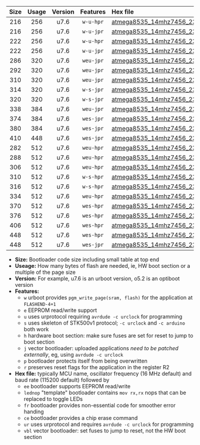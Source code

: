 |Size|Usage|Version|Features|Hex file|
|:-:|:-:|:-:|:-:|:--|
|216|256|u7.6|`w-u-hpr`|[atmega8535_14mhz7456_230400bps_ur.hex](https://raw.githubusercontent.com/stefanrueger/urboot/main/atmega8535_14mhz7456_230400bps_ur.hex)|
|216|256|u7.6|`w-u-jpr`|[atmega8535_14mhz7456_230400bps_ur_vbl.hex](https://raw.githubusercontent.com/stefanrueger/urboot/main/atmega8535_14mhz7456_230400bps_ur_vbl.hex)|
|222|256|u7.6|`w-u-hpr`|[atmega8535_14mhz7456_230400bps_lednop_ur.hex](https://raw.githubusercontent.com/stefanrueger/urboot/main/atmega8535_14mhz7456_230400bps_lednop_ur.hex)|
|222|256|u7.6|`w-u-jpr`|[atmega8535_14mhz7456_230400bps_lednop_ur_vbl.hex](https://raw.githubusercontent.com/stefanrueger/urboot/main/atmega8535_14mhz7456_230400bps_lednop_ur_vbl.hex)|
|286|320|u7.6|`weu-jpr`|[atmega8535_14mhz7456_230400bps_ee_ur_vbl.hex](https://raw.githubusercontent.com/stefanrueger/urboot/main/atmega8535_14mhz7456_230400bps_ee_ur_vbl.hex)|
|292|320|u7.6|`weu-jpr`|[atmega8535_14mhz7456_230400bps_ee_lednop_ur_vbl.hex](https://raw.githubusercontent.com/stefanrueger/urboot/main/atmega8535_14mhz7456_230400bps_ee_lednop_ur_vbl.hex)|
|310|320|u7.6|`weu-jpr`|[atmega8535_14mhz7456_230400bps_ee_lednop_fr_ur_vbl.hex](https://raw.githubusercontent.com/stefanrueger/urboot/main/atmega8535_14mhz7456_230400bps_ee_lednop_fr_ur_vbl.hex)|
|314|320|u7.6|`w-s-jpr`|[atmega8535_14mhz7456_230400bps_vbl.hex](https://raw.githubusercontent.com/stefanrueger/urboot/main/atmega8535_14mhz7456_230400bps_vbl.hex)|
|320|320|u7.6|`w-s-jpr`|[atmega8535_14mhz7456_230400bps_lednop_vbl.hex](https://raw.githubusercontent.com/stefanrueger/urboot/main/atmega8535_14mhz7456_230400bps_lednop_vbl.hex)|
|338|384|u7.6|`weu-jpr`|[atmega8535_14mhz7456_230400bps_ee_lednop_fr_ce_ur_vbl.hex](https://raw.githubusercontent.com/stefanrueger/urboot/main/atmega8535_14mhz7456_230400bps_ee_lednop_fr_ce_ur_vbl.hex)|
|374|384|u7.6|`wes-jpr`|[atmega8535_14mhz7456_230400bps_ee_vbl.hex](https://raw.githubusercontent.com/stefanrueger/urboot/main/atmega8535_14mhz7456_230400bps_ee_vbl.hex)|
|380|384|u7.6|`wes-jpr`|[atmega8535_14mhz7456_230400bps_ee_lednop_vbl.hex](https://raw.githubusercontent.com/stefanrueger/urboot/main/atmega8535_14mhz7456_230400bps_ee_lednop_vbl.hex)|
|410|448|u7.6|`wes-jpr`|[atmega8535_14mhz7456_230400bps_ee_lednop_fr_vbl.hex](https://raw.githubusercontent.com/stefanrueger/urboot/main/atmega8535_14mhz7456_230400bps_ee_lednop_fr_vbl.hex)|
|282|512|u7.6|`weu-hpr`|[atmega8535_14mhz7456_230400bps_ee_ur.hex](https://raw.githubusercontent.com/stefanrueger/urboot/main/atmega8535_14mhz7456_230400bps_ee_ur.hex)|
|288|512|u7.6|`weu-hpr`|[atmega8535_14mhz7456_230400bps_ee_lednop_ur.hex](https://raw.githubusercontent.com/stefanrueger/urboot/main/atmega8535_14mhz7456_230400bps_ee_lednop_ur.hex)|
|306|512|u7.6|`weu-hpr`|[atmega8535_14mhz7456_230400bps_ee_lednop_fr_ur.hex](https://raw.githubusercontent.com/stefanrueger/urboot/main/atmega8535_14mhz7456_230400bps_ee_lednop_fr_ur.hex)|
|310|512|u7.6|`w-s-hpr`|[atmega8535_14mhz7456_230400bps.hex](https://raw.githubusercontent.com/stefanrueger/urboot/main/atmega8535_14mhz7456_230400bps.hex)|
|316|512|u7.6|`w-s-hpr`|[atmega8535_14mhz7456_230400bps_lednop.hex](https://raw.githubusercontent.com/stefanrueger/urboot/main/atmega8535_14mhz7456_230400bps_lednop.hex)|
|334|512|u7.6|`weu-hpr`|[atmega8535_14mhz7456_230400bps_ee_lednop_fr_ce_ur.hex](https://raw.githubusercontent.com/stefanrueger/urboot/main/atmega8535_14mhz7456_230400bps_ee_lednop_fr_ce_ur.hex)|
|370|512|u7.6|`wes-hpr`|[atmega8535_14mhz7456_230400bps_ee.hex](https://raw.githubusercontent.com/stefanrueger/urboot/main/atmega8535_14mhz7456_230400bps_ee.hex)|
|376|512|u7.6|`wes-hpr`|[atmega8535_14mhz7456_230400bps_ee_lednop.hex](https://raw.githubusercontent.com/stefanrueger/urboot/main/atmega8535_14mhz7456_230400bps_ee_lednop.hex)|
|406|512|u7.6|`wes-hpr`|[atmega8535_14mhz7456_230400bps_ee_lednop_fr.hex](https://raw.githubusercontent.com/stefanrueger/urboot/main/atmega8535_14mhz7456_230400bps_ee_lednop_fr.hex)|
|448|512|u7.6|`wes-hpr`|[atmega8535_14mhz7456_230400bps_ee_lednop_fr_ce.hex](https://raw.githubusercontent.com/stefanrueger/urboot/main/atmega8535_14mhz7456_230400bps_ee_lednop_fr_ce.hex)|
|448|512|u7.6|`wes-jpr`|[atmega8535_14mhz7456_230400bps_ee_lednop_fr_ce_vbl.hex](https://raw.githubusercontent.com/stefanrueger/urboot/main/atmega8535_14mhz7456_230400bps_ee_lednop_fr_ce_vbl.hex)|

- **Size:** Bootloader code size including small table at top end
- **Useage:** How many bytes of flash are needed, ie, HW boot section or a multiple of the page size
- **Version:** For example, u7.6 is an urboot version, o5.2 is an optiboot version
- **Features:**
  + `w` urboot provides `pgm_write_page(sram, flash)` for the application at `FLASHEND-4+1`
  + `e` EEPROM read/write support
  + `u` uses urprotocol requiring `avrdude -c urclock` for programming
  + `s` uses skeleton of STK500v1 protocol; `-c urclock` and `-c arduino` both work
  + `h` hardware boot section: make sure fuses are set for reset to jump to boot section
  + `j` vector bootloader: uploaded applications *need to be patched externally*, eg, using `avrdude -c urclock`
  + `p` bootloader protects itself from being overwritten
  + `r` preserves reset flags for the application in the register R2
- **Hex file:** typically MCU name, oscillator frequency (16 MHz default) and baud rate (115200 default) followed by
  + `ee` bootloader supports EEPROM read/write
  + `lednop` "template" bootloader contains `mov rx,rx` nops that can be replaced to toggle LEDs
  + `fr` bootloader provides non-essential code for smoother error handing
  + `ce` bootloader provides a chip erase command
  + `ur` uses urprotocol and requires `avrdude -c urclock` for programming
  + `vbl` vector bootloader: set fuses to jump to reset, not the HW boot section
